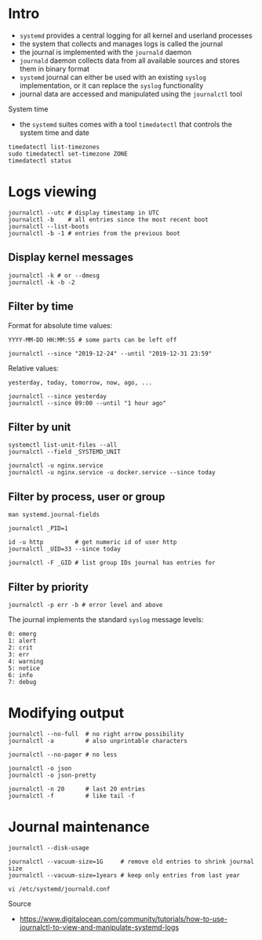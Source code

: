 # Intro

* `systemd` provides a central logging for all kernel and userland processes
* the system that collects and manages logs is called the journal
* the journal is implemented with the `journald` daemon
* `journald` daemon collects data from all available sources and stores them in binary format
* `systemd` journal can either be used with an existing `syslog` implementation, or it can replace the `syslog` functionality
* journal data are accessed and manipulated using the `journalctl` tool

System time

* the `systemd` suites comes with a tool `timedatectl` that controls the system time and date

```
timedatectl list-timezones
sudo timedatectl set-timezone ZONE
timedatectl status
```

# Logs viewing

```
journalctl --utc # display timestamp in UTC
journalctl -b    # all entries since the most recent boot
journalctl --list-boots
journalctl -b -1 # entries from the previous boot
```

## Display kernel messages

```
journalctl -k # or --dmesg
journalctl -k -b -2
```

## Filter by time

Format for absolute time values:

```
YYYY-MM-DD HH:MM:SS # some parts can be left off
```

```
journalctl --since "2019-12-24" --until "2019-12-31 23:59"
```

Relative values:

```
yesterday, today, tomorrow, now, ago, ...
```

```
journalctl --since yesterday
journalctl --since 09:00 --until "1 hour ago"
```

## Filter by unit

```
systemctl list-unit-files --all
journalctl --field _SYSTEMD_UNIT

journalctl -u nginx.service
journalctl -u nginx.service -u docker.service --since today
```

## Filter by process, user or group

```
man systemd.journal-fields

journalctl _PID=1

id -u http         # get numeric id of user http
journalctl _UID=33 --since today

journalctl -F _GID # list group IDs journal has entries for
```

## Filter by priority

```
journalctl -p err -b # error level and above
```

The journal implements the standard `syslog` message levels:

```
0: emerg
1: alert
2: crit
3: err
4: warning
5: notice
6: info
7: debug
```

# Modifying output

```
journalctl --no-full  # no right arrow possibility
journalctl -a         # also unprintable characters

journalctl --no-pager # no less

journalctl -o json
journalctl -o json-pretty

journalctl -n 20      # last 20 entries
journalctl -f         # like tail -f
```

# Journal maintenance

```
journalctl --disk-usage

journalctl --vacuum-size=1G     # remove old entries to shrink journal size
journalctl --vacuum-size=1years # keep only entries from last year

vi /etc/systemd/journald.conf
```

Source

* https://www.digitalocean.com/community/tutorials/how-to-use-journalctl-to-view-and-manipulate-systemd-logs
